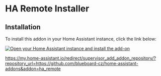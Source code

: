 # HA Remote Installer

## Installation

  To install this addon in your Home Assistant instance, click the link below:

  [![Open your Home Assistant instance and install the add-on](https://my.home-assistant.io/badges/supervisor_add_addon.svg)](https://my.home-assistant.io/redirect/supervisor_add_addon/?repository_url=https://github.com/blueboard-cz/home-assistant-addons&addon=ha_remote)

  https://my.home-assistant.io/redirect/supervisor_add_addon_repository/?repository_url=https://github.com/blueboard-cz/home-assistant-addons&addon=ha_remote
